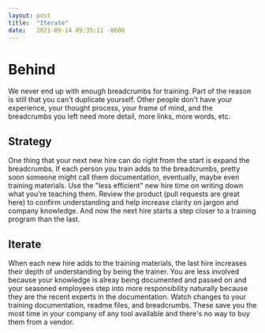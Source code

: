 ```yaml
---
layout: post
title:  "Iterate"
date:   2021-09-14 09:35:11 -0600
---
```


# Behind
We never end up with enough breadcrumbs for training. Part of the reason is still that you can't duplicate yourself. Other people don't have your experience, your thought process, your frame of mind, and the breadcrumbs you left need more detail, more links, more words, etc.

## Strategy
One thing that your next new hire can do right from the start is expand the breadcrumbs. If each person you train adds to the breadcrumbs, pretty soon someone might call them documentation, eventually, maybe even training materials. Use the "less efficient" new hire time on writing down what you're teaching them. Review the product (pull requests are great here) to confirm understanding and help increase clarity on jargon and company knowledge. And now the next hire starts a step closer to a training program than the last.

## Iterate
When each new hire adds to the training materials, the last hire increases their depth of understanding by being the trainer. You are less involved because your knowledge is alreay being documented and passed on and your seasoned employees step into more responsibility naturally because they are the recent experts in the documentation. Watch changes to your training documentation, readme files, and breadcrumbs. These save you the most time in your company of any tool available and there's no way to buy them from a vendor.